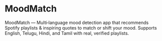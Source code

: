 # MoodMatch
MoodMatch — Multi‑language mood detection app that recommends Spotify playlists &amp; inspiring quotes to match or shift your mood. Supports English, Telugu, Hindi, and Tamil with real, verified playlists.
